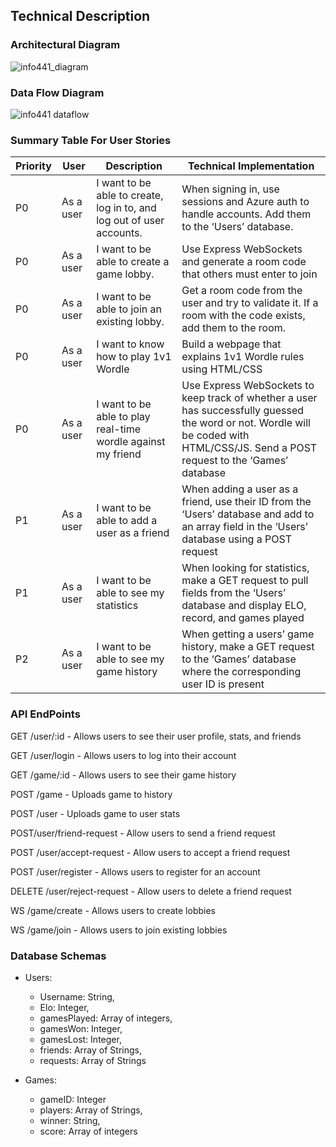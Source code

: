 
## Technical Description
### Architectural Diagram
![info441_diagram](https://github.com/info441-sp24/final-project-isaxena02/assets/114948976/04732870-7c49-4417-9ff0-f7daf60ab685)

### Data Flow Diagram
![info441 dataflow](https://github.com/info441-sp24/final-project-isaxena02/assets/81937831/2353101a-35a4-4c55-9c44-7f5865222b77)
### Summary Table For User Stories
| Priority | User       | Description                                                   | Technical Implementation                                                                                           |
|----------|------------|---------------------------------------------------------------|--------------------------------------------------------------------------------------------------------------------|
| P0       | As a user  | I want to be able to create, log in to, and log out of user accounts. | When signing in, use sessions and Azure auth to handle accounts. Add them to the ‘Users’ database.                  |
| P0       | As a user  | I want to be able to create a game lobby.                     | Use Express WebSockets and generate a room code that others must enter to join                                     |
| P0       | As a user  | I want to be able to join an existing lobby.                  | Get a room code from the user and try to validate it. If a room with the code exists, add them to the room.         |
| P0       | As a user  | I want to know how to play 1v1 Wordle                         | Build a webpage that explains 1v1 Wordle rules using HTML/CSS                                                      |
| P0       | As a user  | I want to be able to play real-time wordle against my friend  | Use Express WebSockets to keep track of whether a user has successfully guessed the word or not. Wordle will be coded with HTML/CSS/JS. Send a POST request to the ‘Games’ database |
| P1       | As a user  | I want to be able to add a user as a friend                   | When adding a user as a friend, use their ID from the ‘Users’ database and add to an array field in the ‘Users’ database using a POST request |
| P1       | As a user  | I want to be able to see my statistics                        | When looking for statistics, make a GET request to pull fields from the ‘Users’ database and display ELO, record, and games played |
| P2       | As a user  | I want to be able to see my game history                      | When getting a users’ game history, make a GET request to the ‘Games’ database where the corresponding user ID is present |

### API EndPoints
GET /user/:id - Allows users to see their user profile, stats, and friends

GET /user/login - Allows users to log into their account

GET /game/:id - Allows users to see their game history

POST /game - Uploads game to history

POST /user - Uploads game to user stats

POST/user/friend-request - Allow users to send a friend request

POST /user/accept-request - Allow users to accept a friend request

POST /user/register - Allows users to register for an account

DELETE /user/reject-request - Allow users to delete a friend request

WS /game/create - Allows users to create lobbies

WS /game/join - Allows users to join existing lobbies

### Database Schemas
- Users:
    * Username: String,
    * Elo: Integer,
    * gamesPlayed: Array of integers,
    * gamesWon: Integer,
    * gamesLost: Integer,
    * friends: Array of Strings,
    * requests: Array of Strings

- Games:
    * gameID: Integer
  * players: Array of Strings,
  * winner: String,
  * score: Array of integers
